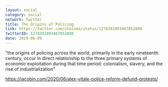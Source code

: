 ```yaml
---
layout: social
category: social
network: Twitter
title: The Origins of Policing
link: https://twitter.com/steinea/status/1270392893467852800
twitterID: 1270392893467852800
date: 2020-06-09
---
```


"the origins of policing across the world, primarily in the early nineteenth century, occur in direct relationship to the three primary systems of economic exploitation during that time period: colonialism, slavery, and the rise of industrialization"

<https://jacobin.com/2020/06/alex-vitale-police-reform-defund-protests/>
